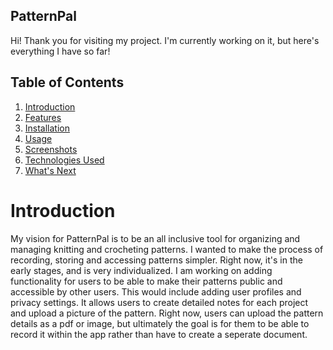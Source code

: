 ## PatternPal

Hi! Thank you for visiting my project. I'm currently working on it, but here's everything I have so far!

## Table of Contents
1. <a href = ""> Introduction </a>
2. <a href = ""> Features </a>
3. <a href = ""> Installation </a>
4. <a href = ""> Usage </a>
5. <a href = ""> Screenshots </a>
6. <a href = ""> Technologies Used </a>
7. <a href = ""> What's Next </a>


# Introduction
My vision for PatternPal is to be an all inclusive tool for organizing and managing knitting and crocheting patterns. I wanted to make the process of recording, storing and accessing patterns simpler. Right now, it's in the early stages, and is very individualized. I am working on adding functionality for users to be able to make their patterns public and accessible by other users. This would include adding user profiles and privacy settings. It allows users to create detailed notes for each project and upload a picture of the pattern. Right now, users can upload the pattern details as a pdf or image, but ultimately the goal is for them to be able to record it within the app rather than have to create a seperate document. 

#